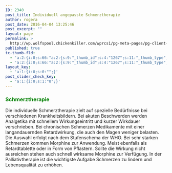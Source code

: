 ```yaml
---
ID: 2340
post_title: Individuell angepasste Schmerztherapie
author: rogera
post_date: 2016-04-04 13:25:46
post_excerpt: ""
layout: page
permalink: >
  http://wp.wolfspool.chickenkiller.com/wprcs1/pg-meta-pages/pg-client-pages-rmz/kassenleistungen/individuell-angepasste-schmerztherapie/
published: true
tc-thumb-fld:
  - 'a:2:{i:0;s:66:"a:2:{s:9:"_thumb_id";s:4:"1267";s:11:"_thumb_type";s:7:"default";}";i:1;s:66:"a:2:{s:9:"_thumb_id";s:4:"1267";s:11:"_thumb_type";s:7:"default";}";}'
  - 'a:2:{i:0;s:66:"a:2:{s:9:"_thumb_id";s:4:"1267";s:11:"_thumb_type";s:7:"default";}";i:1;s:66:"a:2:{s:9:"_thumb_id";s:4:"1267";s:11:"_thumb_type";s:7:"default";}";}'
layout_key:
  - 'a:1:{i:0;s:0:"";}'
post_slider_check_key:
  - 'a:1:{i:0;s:1:"0";}'
---
```

<h3><span style="color: #008000;">Schmerztherapie</span></h3>

Die individuelle Schmerztherapie zielt auf spezielle Bedürfnisse bei verschiedenen Krankheitsbildern. Bei akuten Beschwerden werden Analgetika mit schnellem Wirkungseintritt und kurzer Wirkdauer verschrieben. Bei chronischen Schmerzen Medikamente mit einer langandauernden Retardwirkung, die auch den Magen weniger belasten. Die Auswahl erfolgt nach dem Stufenschema der WHO. Bei sehr starken Schmerzen kommen Morphine zur Anwendung. Meist ebenfalls als Retardtablette oder in Form von Pflastern. Sollte die Wirkung nicht ausreichen stehen auch schnell wirksame Morphine zur Verfügung. In der Palliativtherapie ist die wichtigste Aufgabe Schmerzen zu lindern und Lebensqualität zu erhöhen.